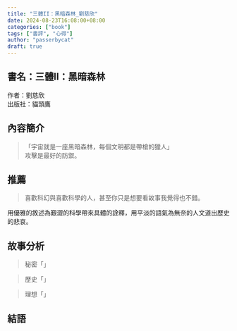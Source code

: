 ```yaml
---
title: "三體II：黑暗森林_劉慈欣"
date: 2024-08-23T16:08:00+08:00
categories: ["book"]
tags: ["書評", "心得"]
author: "passerbycat"
draft: true
---
```


## 書名：三體II：黑暗森林  
作者：劉慈欣  
出版社：貓頭鷹  

## 內容簡介  
> 「宇宙就是一座黑暗森林，每個文明都是帶槍的獵人」  
> 攻擊是最好的防禦。  



## 推薦  
> 喜歡科幻與喜歡科學的人，甚至你只是想要看故事我覺得也不錯。  

用優雅的敘述為艱澀的科學帶來具體的詮釋，用平淡的語氣為無奈的人文道出歷史的悲哀。  

## 故事分析
> 秘密「」  



> 歷史「」  



> 理想「」  



## 結語  
